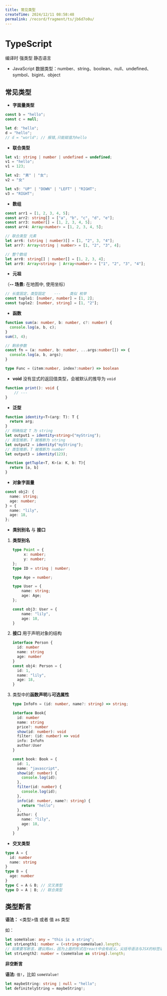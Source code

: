 ```yaml
---
title: 常见类型
createTime: 2024/12/11 08:58:48
permalink: /record/fragment/ts/jb6d7o0u/
---
```

# TypeScript

编译时 强类型 静态语言

-  JavaScript 数据类型：number、string、boolean、null、undefined、symbol、bigint、object


## 常见类型

- **字面量类型**

```typescript
const b = "hello";
const c = null;

let d: "hello";
d = "hello"; 
// d = "world"; // 报错,只能赋值为hello
```

- **联合类型**

```typescript
let v1: string | number | undefined = undefined;
v1 = "hello";
v1 = 123;

let v2: "男" | "女";
v2 = "女"

let v3: "UP" | "DOWN" | "LEFT" | "RIGHT";
v3 = "RIGHT";
```

- **数组**

```typescript
const arr1 = [1, 2, 3, 4, 5];
const arr2: string[] = ["a", "b", "c", "d", "e"];
const arr3: number[] = [1, 2, 3, 4, 5];
const arr4: Array<number> = [1, 2, 3, 4, 5];

// 联合类型 元素
let arr6: (string | number)[] = [1, "2", 3, "4"];
let arr7: Array<string | number> = [1, "2", "3", 4];

// 整个数组
let arr8: string[] | number[] = [1, 2, 3, 4];
let arr9: Array<string> | Array<number> = ["1", "2", "3", "4"];
```

- **元祖**

（**-- 场景:**  在地图中, 使用坐标）

```typescript
// 长度固定，类型固定    ---    类似 枚举
const tuple1: [number, number] = [1, 2];
const tuple2: [number, string] = [1, "2"];
```

- **函数**

```typescript
function sum(a: number, b: number, c?: number) { 
  console.log(a, b, c);
}
sum(3, 4);

// 剩余参数
const fn = (a: number, b: number, ...args:number[]) => { 
  console.log(a, b, args);
}

type Func = (item:number, index?:number) => boolean
```

- **void**
没有显式的返回值类型，会被默认的推导为 `void`

```typescript
function print(): void {
    // ---
}
```

- **泛型**

```typescript
function identity<T>(arg: T): T {
  return arg;
}
// 明确指定 T 为 string
let output1 = identity<string>("myString");
// 类型推断，T 被推断为 string
let output2 = identity("myString");
// 类型推断，T 被推断为 number
let output3 = identity(123);                          

function getTuple<T, K>(a: K, b: T){ 
  return [a, b]
}
```

- **对象字面量**

```typescript
const obj2: {
  name: string;
  age: number;
} = {
  name: "lily",
  age: 18,
};
```

- **类别别名** 与 **接口**

1. **类型别名**

   ```typescript
   type Point = {
        x: number;
        y: number;
   };
   type ID = string | number;
   
   type Age = number;
   
   type User = {
       name: string;
       age: Age;
   };
   
   const obj3: User = {
       name: "lily",
       age: 18,
   }
   ```
   
2. **接口**  用于声明对象的结构
   ```typescript
   interface Person {
     id: number
     name: string
     age: number
   }
   const obj4: Person = {
     id: 1,
     name: "lily",
     age: 18,
   }
   ```
   
3. 类型中的**函数声明**与**可选属性**

   ```typescript
   type InfoFn = (id: number, name?: string) => string;
   
   interface Book{
     id: number
     name: string
     price?: number
     show(id: number): void
     filter: (id: number) => void 
     info: InfoFn
     author:User
   }
   
   const book: Book = {
     id: 1,
     name: "javascript",
     show(id: number) {
       console.log(id);
     },
     filter(id: number) {
       console.log(id);
     },
     info(id: number, name?: string) {
       return "hello";
     },
     author: {
       name: "lily",
       age: 18,
     }
   }
   ```

- **交叉类型**

```typescript
type A = {
  id: number
  name: string
}
type B = {
  age: number
}
type C = A & B; // 交叉类型
type D = A | B; // 联合类型
```

## 类型断言

**语法：** <类型>值    或者    值 as 类型

如：

```typescript
let someValue: any = "this is a string";
let strLength1: number = (<string>someValue).length;
// 如果要写断言，建议用as，因为上面的形式在react中会有歧义。尖括号语法与JSX的标签语法相冲突
let strLength2: number = (someValue as string).length;
```

**非空断言**

**语法:**   `值!`，比如  `someValue!`

```typescript
let maybeString: string | null = "hello";
let definitelyString = maybeString!;
```

